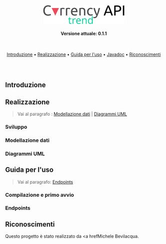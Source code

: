 <div align="center">
  <br><br>
  <img src="/Assets/currency_logo.svg" alt="Currency_logo" width="260">
  <br>
  <h4>Versione attuale: 0.1.1</h4><br>
  <p>
    <a href="#intro">Introduzione</a>&nbsp•
    <a href="#realizzazione">Realizzazione</a>&nbsp•
    <a href="#guida">Guida per l'uso</a>&nbsp•
    <a href="#javadoc">Javadoc</a>&nbsp•
    <a href="#riconoscimenti">Riconoscimenti</a> 
  </p>
</div><br><br>

## Introduzione <a name="intro"></a>
## Realizzazione <a name="realizzazione"></a>
> Vai al paragrafo : <a href="#modellazione">Modellazione dati</a> | <a href="#uml">Diagrammi UML</a>
### Sviluppo
### Modellazione dati <a name="modellazione">
### Diagrammi UML <a name="uml">
## Guida per l'uso<a name="guida"></a>
> Vai al paragrafo: <a href="#endpoints">Endpoints</a>
### Compilazione e primo avvio 
### Endpoints <a name="endpoints"></a>
## Riconoscimenti <a name="riconoscimenti"></a>
Questo progetto è stato realizzato da <a hrefMichele Bevilacqua.
